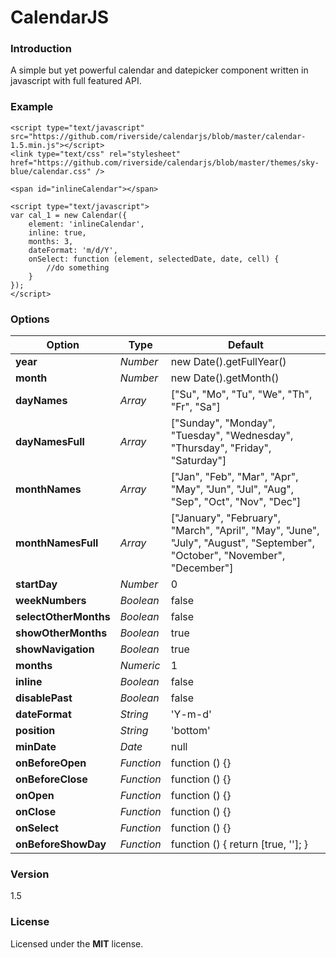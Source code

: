 # CalendarJS

### Introduction

A simple but yet powerful calendar and datepicker component written in javascript with full featured API.

### Example
```
<script type="text/javascript" src="https://github.com/riverside/calendarjs/blob/master/calendar-1.5.min.js"></script>
<link type="text/css" rel="stylesheet" href="https://github.com/riverside/calendarjs/blob/master/themes/sky-blue/calendar.css" />

<span id="inlineCalendar"></span>

<script type="text/javascript">
var cal_1 = new Calendar({
    element: 'inlineCalendar',
    inline: true,
    months: 3,
    dateFormat: 'm/d/Y',
    onSelect: function (element, selectedDate, date, cell) {
        //do something
    }
});
</script>
```
### Options

Option                | Type       | Default
-------               | ------     |-----------------------------
**year**              | *Number*   | new Date().getFullYear()
**month**             | *Number*   | new Date().getMonth()
**dayNames**          | *Array*    | ["Su", "Mo", "Tu", "We", "Th", "Fr", "Sa"]
**dayNamesFull**      | *Array*    | ["Sunday", "Monday", "Tuesday", "Wednesday", "Thursday", "Friday", "Saturday"]
**monthNames**        | *Array*    | ["Jan", "Feb", "Mar", "Apr", "May", "Jun", "Jul", "Aug", "Sep", "Oct", "Nov", "Dec"]
**monthNamesFull**    | *Array*    | ["January", "February", "March", "April", "May", "June", "July", "August", "September", "October", "November", "December"]
**startDay**          | *Number*   | 0
**weekNumbers**       | *Boolean*  | false
**selectOtherMonths** | *Boolean*  | false
**showOtherMonths**   | *Boolean*  | true
**showNavigation**    | *Boolean*  | true
**months**            | *Numeric*  | 1
**inline**            | *Boolean*  | false
**disablePast**       | *Boolean*  | false
**dateFormat**        | *String*   | 'Y-m-d'
**position**          | *String*   | 'bottom'
**minDate**           | *Date*     | null
**onBeforeOpen**      | *Function* | function () {}
**onBeforeClose**     | *Function* | function () {}
**onOpen**            | *Function* | function () {}
**onClose**           | *Function* | function () {}
**onSelect**          | *Function* | function () {}
**onBeforeShowDay**   | *Function* | function () { return [true, '']; }

### Version
1.5

### License
Licensed under the **MIT** license.
